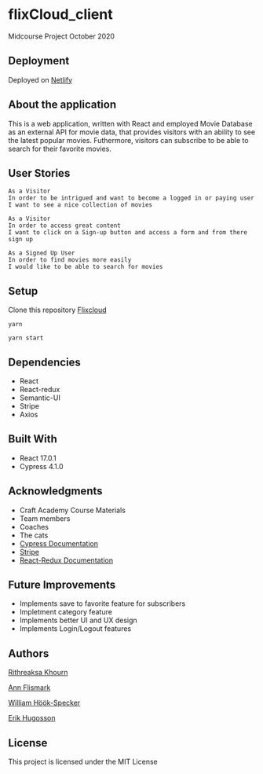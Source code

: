 # flixCloud_client
Midcourse Project October 2020

## Deployment
Deployed on [Netlify](https://flixcloud.netlify.app/)


## About the application
This is a web application, written with React and employed Movie Database as an external API for movie data, that provides visitors with an ability to see the latest popular movies. Futhermore, visitors can subscribe to be able to search for their favorite movies.

## User Stories

```
As a Visitor
In order to be intrigued and want to become a logged in or paying user
I want to see a nice collection of movies
```

```
As a Visitor 
In order to access great content
I want to click on a Sign-up button and access a form and from there sign up
```

```
As a Signed Up User
In order to find movies more easily
I would like to be able to search for movies
```

## Setup
  Clone this repository [Flixcloud](https://github.com/rithreaksa/flixcloud_client)
  
  ```
  yarn
  ```
  
  ```
  yarn start
  ```
  
## Dependencies

* React
* React-redux
* Semantic-UI
* Stripe
* Axios

## Built With
* React 17.0.1
* Cypress 4.1.0
  
## Acknowledgments

* Craft Academy Course Materials
* Team members
* Coaches
* The cats
* [Cypress Documentation](https://docs.cypress.io/guides/overview/why-cypress.html#In-a-nutshell)
* [Stripe](https://stripe.com/docs)
* [React-Redux Documentation](https://react-redux.js.org/)

## Future Improvements

* Implements save to favorite feature for subscribers
* Impletment category feature
* Implements better UI and UX design
* Implements Login/Logout features

## Authors
[Rithreaksa Khourn](https://github.com/rithreaksa)

[Ann Flismark](https://github.com/FlisAnn)

[William Höök-Specker](https://github.com/sealfury)

[Erik Hugosson](https://github.com/Ehugo2000)

## License

This project is licensed under the MIT License


